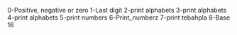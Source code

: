 0-Positive, negative or zero
1-Last digit
2-print alphabets
3-print alphabets
4-print alphabets
5-print numbers
6-Print_numberz
7-print tebahpla
8-Base 16
